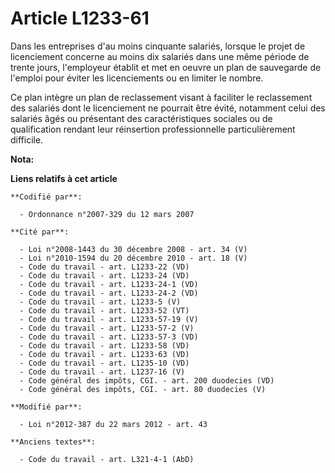 # Article L1233-61

Dans les entreprises    d'au moins cinquante salariés, lorsque le projet de licenciement concerne au moins dix salariés dans
une même période de trente jours, l'employeur établit et met en oeuvre un plan de sauvegarde de l'emploi pour éviter les
licenciements ou en limiter le nombre. 

Ce plan intègre un plan de reclassement visant à faciliter le reclassement des salariés dont le licenciement ne pourrait être
évité, notamment celui des salariés âgés ou présentant des caractéristiques sociales ou de qualification rendant leur
réinsertion professionnelle particulièrement difficile.

**Nota:**



**Liens relatifs à cet article**

	**Codifié par**:

	  - Ordonnance n°2007-329 du 12 mars 2007

	**Cité par**:

	  - Loi n°2008-1443 du 30 décembre 2008 - art. 34 (V)
	  - Loi n°2010-1594 du 20 décembre 2010 - art. 18 (V)
	  - Code du travail - art. L1233-22 (VD)
	  - Code du travail - art. L1233-24 (VD)
	  - Code du travail - art. L1233-24-1 (VD)
	  - Code du travail - art. L1233-24-2 (VD)
	  - Code du travail - art. L1233-5 (V)
	  - Code du travail - art. L1233-52 (VT)
	  - Code du travail - art. L1233-57-19 (V)
	  - Code du travail - art. L1233-57-2 (V)
	  - Code du travail - art. L1233-57-3 (VD)
	  - Code du travail - art. L1233-58 (VD)
	  - Code du travail - art. L1233-63 (VD)
	  - Code du travail - art. L1235-10 (VD)
	  - Code du travail - art. L1237-16 (V)
	  - Code général des impôts, CGI. - art. 200 duodecies (VD)
	  - Code général des impôts, CGI. - art. 80 duodecies (V)

	**Modifié par**:

	  - Loi n°2012-387 du 22 mars 2012 - art. 43

	**Anciens textes**:

	  - Code du travail - art. L321-4-1 (AbD)
